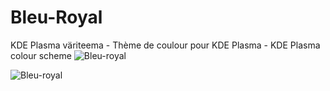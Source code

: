 # Bleu-Royal

KDE Plasma väriteema - Thème de coulour pour KDE Plasma - KDE Plasma colour scheme
![Bleu-royal](https://user-images.githubusercontent.com/73434605/165279740-92bfcd68-9772-4aa6-a827-13bb8c7f6c8e.png)



![Bleu-royal](https://user-images.githubusercontent.com/73434605/165279185-e524b3aa-28b3-4ee0-a4eb-d75e7d35df7c.png)
